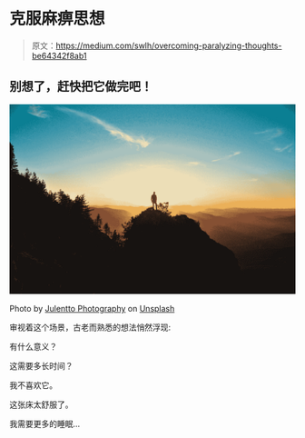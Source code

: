 # 克服麻痹思想

> 原文：<https://medium.com/swlh/overcoming-paralyzing-thoughts-be64342f8ab1>

## 别想了，赶快把它做完吧！

![](img/0373b9a236c67ab7dd140347e9ac9cd1.png)

Photo by [Julentto Photography](https://unsplash.com/@julensan09?utm_source=medium&utm_medium=referral) on [Unsplash](https://unsplash.com?utm_source=medium&utm_medium=referral)

审视着这个场景，古老而熟悉的想法悄然浮现:

有什么意义？

这需要多长时间？

我不喜欢它。

这张床太舒服了。

我需要更多的睡眠…